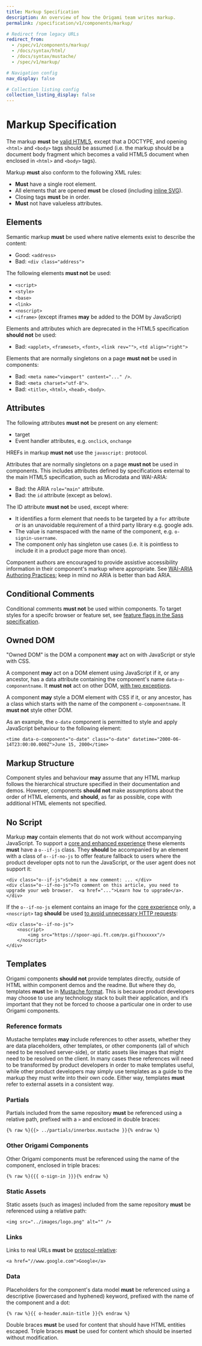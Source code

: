 ```yaml
---
title: Markup Specification
description: An overview of how the Origami team writes markup.
permalink: /specification/v1/components/markup/

# Redirect from legacy URLs
redirect_from:
  - /spec/v1/components/markup/
  - /docs/syntax/html/
  - /docs/syntax/mustache/
  - /spec/v1/markup/

# Navigation config
nav_display: false

# Collection listing config
collection_listing_display: false
---
```


# Markup Specification

The markup **must** be <a href="http://www.whatwg.org/specs/web-apps/current-work/multipage/syntax.html#syntax">valid HTML5</a>, except that a DOCTYPE, and opening `<html>` and `<body>` tags should be assumed (i.e. the markup should be a document body fragment which becomes a valid HTML5 document when enclosed in `<html>` and `<body>` tags).

Markup **must** also conform to the following XML rules:
- **Must** have a single root element.
- All elements that are opened **must** be closed (including <a href="https://github.com/Financial-Times/ft-origami/issues/66">inline SVG</a>).
- Closing tags **must** be in order.
- **Must** not have valueless attributes.

## Elements

Semantic markup **must** be used where native elements exist to describe the content:
- Good: `<address>`
- Bad: `<div class="address">`

The following elements **must not** be used:
- `<script>`
- `<style>`
- `<base>`
- `<link>`
- `<noscript>`
- `<iframe>` (except iframes **may** be added to the DOM by JavaScript)

Elements and attributes which are deprecated in the HTML5 specification **should not** be used:
- Bad: `<applet>`, `<frameset>`, `<font>`, `<link rev="">`, `<td align="right">`

Elements that are normally singletons on a page **must not** be used in components:
- Bad: `<meta name="viewport" content="..." />`.
- Bad: `<meta charset="utf-8">`.
- Bad: `<title>`, `<html>`, `<head>`, `<body>`.

## Attributes

The following attributes **must not** be present on any element:
- target
- Event handler attributes, e.g. `onclick`, `onchange`

HREFs in markup **must not** use the `javascript:` protocol.

Attributes that are normally singletons on a page **must not** be used in components. This includes attributes defined by specifications external to the main HTML5 specification, such as Microdata and WAI-ARIA:
- Bad: the ARIA `role="main"` attribute.
- Bad: the `id` attribute (except as below).

The ID attribute **must not** be used, except where:
- It identifies a form element that needs to be targeted by a `for` attribute _or_ is an unavoidable requirement of a third party library e.g. google ads.
- The value is namespaced with the name of the component, e.g. `o-signin-username`.
- The component only has singleton use cases (i.e. it is pointless to include it in a product page more than once).

Component authors are encouraged to provide assistive accessibility information in their component's markup where appropriate. See <a href="https://www.w3.org/TR/2019/NOTE-wai-aria-practices-1.1-20190207/">WAI-ARIA Authoring Practices</a>; keep in mind no ARIA is better than bad ARIA.

## Conditional Comments

Conditional comments **must not** be used within components. To target styles for a specifc browser or feature set, see [feature flags in the Sass specification](/specification/v1/components/sass/#feature-flags).

## Owned DOM

"Owned DOM" is the DOM a component **may** act on with JavaScript or style with CSS.

A component **may** act on a DOM element using JavaScript if it, or any ancestor, has a data attribute containing the component's name `data-o-componentname`. It **must not** act on other DOM, [with two exceptions](/specification/v1/components/javascript/#encapsulation).

A component **may** style a DOM element with CSS if it, or any ancestor, has a class which starts with the name of the component `o-componentname`. It **must not** style other DOM.

As an example, the `o-date` component is permitted to style and apply JavaScript behaviour to the following element:
```
<time data-o-component="o-date" class="o-date" datetime="2000-06-14T23:00:00.000Z">June 15, 2000</time>
```

## Markup Structure

Component styles and behaviour **may** assume that any HTML markup follows the hierarchical structure specified in their documentation and demos. However, components **should not** make assumptions about the order of HTML elements, and **should**, as far as possible, cope with additional HTML elements not specified.


## No Script

Markup **may** contain elements that do not work without accompanying JavaScript. To support a [core and enhanced experience](/documentation/components/compatibility/#core--enhanced-experiences) these elements **must** have a `o--if-js` class. They **should** be accompanied by an element with a class of `o--if-no-js` to offer feature fallback to users where the product developer opts not to run the JavaScript, or the user agent does not support it:

```
<div class="o--if-js">Submit a new comment: ... </div>
<div class="o--if-no-js">To comment on this article, you need to upgrade your web browser.  <a href="...">Learn how to upgrade</a>.</div>
```

If the `o--if-no-js` element contains an image for the [core experience](/documentation/components/compatibility/#core--enhanced-experiences) only, a `<noscript>` tag **should** be used <a href="http://timkadlec.com/2012/04/media-query-asset-downloading-results/">to avoid unnecessary HTTP requests</a>:

```
<div class="o--if-no-js">
    <noscript>
        <img src="https://spoor-api.ft.com/px.gif?xxxxxx"/>
    </noscript>
</div>
```

## Templates

Origami components **should not** provide templates directly, outside of HTML within component demos and the readme. But where they do, templates **must** be in <a href="https://mustache.github.io/">Mustache format</a>. This is because product developers may choose to use any technology stack to built their application, and it’s important that they not be forced to choose a particular one in order to use Origami components.

### Reference formats

Mustache templates **may** include references to other assets, whether they are data placeholders, other templates, or other components (all of which need to be resolved server-side), or static assets like images that might need to be resolved on the client. In many cases these references will need to be transformed by product developers in order to make templates useful, while other product developers may simply use templates as a guide to the markup they must write into their own code. Either way, templates **must** refer to external assets in a consistent way.

### Partials

Partials included from the same repository **must** be referenced using a relative path, prefixed with a `>` and enclosed in double braces:

```
{% raw %}{{> ../partials/innerbox.mustache }}{% endraw %}
```

### Other Origami Components

Other Origami components must be referenced using the name of the component, enclosed in triple braces:

```
{% raw %}{{{ o-sign-in }}}{% endraw %}
```

### Static Assets

Static assets (such as images) included from the same repository **must** be referenced using a relative path:

```
<img src="../images/logo.png" alt="" />
```

### Links

Links to real URLs **must** be [protocol-relative](https://www.paulirish.com/2010/the-protocol-relative-url/):
```
<a href="//www.google.com">Google</a>
```

### Data

Placeholders for the component's data model **must** be referenced using a descriptive (lowercased and hyphened) keyword, prefixed with the name of the component and a dot:
```
{% raw %}{{ o-header.main-title }}{% endraw %}
```

Double braces **must** be used for content that should have HTML entities escaped. Triple braces **must** be used for content which should be inserted without modification.
